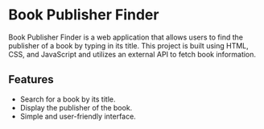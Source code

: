 # Book Publisher Finder

Book Publisher Finder is a web application that allows users to find the publisher of a book by typing in its title. This project is built using HTML, CSS, and JavaScript and utilizes an external API to fetch book information.

## Features

- Search for a book by its title.
- Display the publisher of the book.
- Simple and user-friendly interface.

